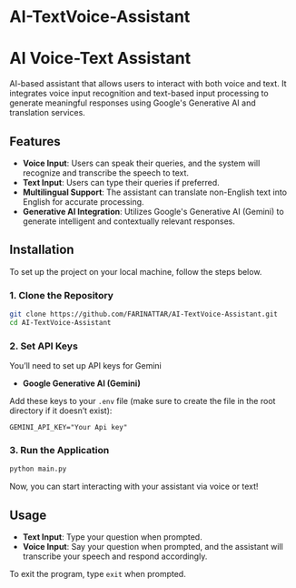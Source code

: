 # AI-TextVoice-Assistant

# AI Voice-Text Assistant

AI-based assistant that allows users to interact with both voice and text. It integrates voice input recognition and text-based input processing to generate meaningful responses using Google's Generative AI and translation services.

## Features

- **Voice Input**: Users can speak their queries, and the system will recognize and transcribe the speech to text.
- **Text Input**: Users can type their queries if preferred.
- **Multilingual Support**: The assistant can translate non-English text into English for accurate processing.
- **Generative AI Integration**: Utilizes Google's Generative AI (Gemini) to generate intelligent and contextually relevant responses.

## Installation

To set up the project on your local machine, follow the steps below.

### 1. Clone the Repository

```bash
git clone https://github.com/FARINATTAR/AI-TextVoice-Assistant.git
cd AI-TextVoice-Assistant
```

### 2. Set API Keys

You’ll need to set up API keys for Gemini

- **Google Generative AI (Gemini)**

Add these keys to your `.env` file (make sure to create the file in the root directory if it doesn’t exist):

```
GEMINI_API_KEY="Your Api key"
```

### 3. Run the Application

```bash
python main.py
```

Now, you can start interacting with your assistant via voice or text!

## Usage

- **Text Input**: Type your question when prompted.
- **Voice Input**: Say your question when prompted, and the assistant will transcribe your speech and respond accordingly.

To exit the program, type `exit` when prompted.
